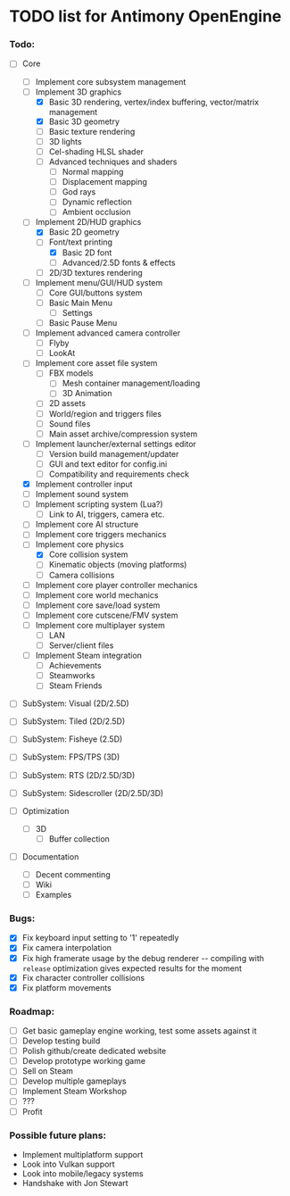 # TODO list for Antimony OpenEngine

### Todo:
- [ ] Core
    - [ ] Implement core subsystem management
    - [ ] Implement 3D graphics
        - [x] Basic 3D rendering, vertex/index buffering, vector/matrix management
        - [x] Basic 3D geometry
        - [ ] Basic texture rendering
        - [ ] 3D lights
        - [ ] Cel-shading HLSL shader
        - [ ] Advanced techniques and shaders
            - [ ] Normal mapping
            - [ ] Displacement mapping
            - [ ] God rays
            - [ ] Dynamic reflection
            - [ ] Ambient occlusion
    - [ ] Implement 2D/HUD graphics
        - [x] Basic 2D geometry
        - [ ] Font/text printing
            - [x] Basic 2D font
            - [ ] Advanced/2.5D fonts & effects
        - [ ] 2D/3D textures rendering
    - [ ] Implement menu/GUI/HUD system
        - [ ] Core GUI/buttons system
        - [ ] Basic Main Menu
            - [ ] Settings
        - [ ] Basic Pause Menu
	- [ ] Implement advanced camera controller
		- [ ] Flyby
		- [ ] LookAt
    - [ ] Implement core asset file system
        - [ ] FBX models
            - [ ] Mesh container management/loading
            - [ ] 3D Animation
        - [ ] 2D assets
        - [ ] World/region and triggers files
        - [ ] Sound files
        - [ ] Main asset archive/compression system
    - [ ] Implement launcher/external settings editor
        - [ ] Version build management/updater
        - [ ] GUI and text editor for config.ini
        - [ ] Compatibility and requirements check
    - [x] Implement controller input
    - [ ] Implement sound system
	- [ ] Implement scripting system (Lua?)
		- [ ] Link to AI, triggers, camera etc.
    - [ ] Implement core AI structure
    - [ ] Implement core triggers mechanics
    - [ ] Implement core physics
		- [x] Core collision system
		- [ ] Kinematic objects (moving platforms)
		- [ ] Camera collisions
    - [ ] Implement core player controller mechanics
    - [ ] Implement core world mechanics
    - [ ] Implement core save/load system
    - [ ] Implement core cutscene/FMV system
	- [ ] Implement core multiplayer system
		- [ ] LAN
		- [ ] Server/client files
	- [ ] Implement Steam integration
		- [ ] Achievements
		- [ ] Steamworks
		- [ ] Steam Friends
- [ ] SubSystem: Visual (2D/2.5D)
- [ ] SubSystem: Tiled (2D/2.5D)
- [ ] SubSystem: Fisheye (2.5D)
- [ ] SubSystem: FPS/TPS (3D)
- [ ] SubSystem: RTS (2D/2.5D/3D)
- [ ] SubSystem: Sidescroller (2D/2.5D/3D)

- [ ] Optimization
	- [ ] 3D
		- [ ] Buffer collection
- [ ] Documentation
	- [ ] Decent commenting
	- [ ] Wiki
	- [ ] Examples

### Bugs:
- [x] Fix keyboard input setting to '1' repeatedly
- [x] Fix camera interpolation
- [x] Fix high framerate usage by the debug renderer -- compiling with `release` optimization gives expected results for the moment
- [x] Fix character controller collisions
- [x] Fix platform movements

### Roadmap:
- [ ] Get basic gameplay engine working, test some assets against it
- [ ] Develop testing build
- [ ] Polish github/create dedicated website
- [ ] Develop prototype working game
- [ ] Sell on Steam
- [ ] Develop multiple gameplays
- [ ] Implement Steam Workshop
- [ ] ???
- [ ] Profit

### Possible future plans:
- Implement multiplatform support
- Look into Vulkan support
- Look into mobile/legacy systems
- Handshake with Jon Stewart
